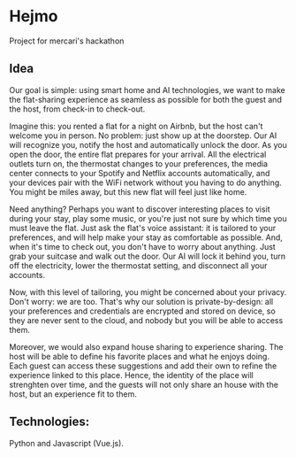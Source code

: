 # Hejmo
Project for mercari's hackathon

## Idea

Our goal is simple: using smart home and AI technologies, we want to make the flat-sharing experience as seamless as possible for both the guest and the host, from check-in to check-out.

Imagine this: you rented a flat for a night on Airbnb, but the host can't welcome you in person. No problem: just show up at the doorstep. Our AI will recognize you, notify the host and automatically unlock the door. As you open the door, the entire flat prepares for your arrival. All the electrical outlets turn on, the thermostat changes to your preferences, the media center connects to your Spotify and Netflix accounts automatically, and your devices pair with the WiFi network without you having to do anything. You might be miles away, but this new flat will feel just like home.

Need anything? Perhaps you want to discover interesting places to visit during your stay, play some music, or you're just not sure by which time you must leave the flat. Just ask the flat's voice assistant: it is tailored to your preferences, and will help make your stay as comfortable as possible. And, when it's time to check out, you don't have to worry about anything. Just grab your suitcase and walk out the door. Our AI will lock it behind you, turn off the electricity, lower the thermostat setting, and disconnect all your accounts.

Now, with this level of tailoring, you might be concerned about your privacy. Don't worry: we are too. That's why our solution is private-by-design: all your preferences and credentials are encrypted and stored on device, so they are never sent to the cloud, and nobody but you will be able to access them.

Moreover, we would also expand house sharing to experience sharing. The host will be able to define his favorite places and what he enjoys doing. Each guest can access these suggestions and add their own to refine the experience linked to this place. Hence, the identity of the place will strenghten over time, and the guests will not only share an house with the host, but an experience fit to them. 


## Technologies:

Python and Javascript (Vue.js).

